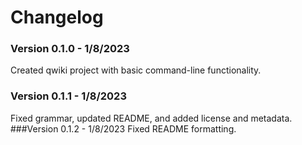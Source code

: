 # Changelog
### Version 0.1.0 - 1/8/2023
Created qwiki project with basic command-line functionality.
### Version 0.1.1 - 1/8/2023
Fixed grammar, updated README, and added license and metadata.
###Version 0.1.2 - 1/8/2023
Fixed README formatting.
